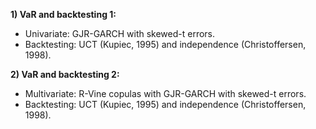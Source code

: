 **1) VaR and backtesting 1:**
  - Univariate: GJR-GARCH with skewed-t errors.
  - Backtesting: UCT (Kupiec, 1995) and independence (Christoffersen, 1998).
  
**2) VaR and backtesting 2:**
  - Multivariate: R-Vine copulas with GJR-GARCH with skewed-t errors.
  - Backtesting: UCT (Kupiec, 1995) and independence (Christoffersen, 1998).
